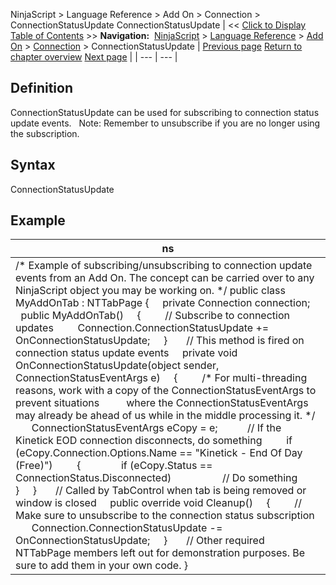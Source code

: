 ﻿
NinjaScript \> Language Reference \> Add On \> Connection \> ConnectionStatusUpdate
ConnectionStatusUpdate
| \<\< [Click to Display Table of Contents](connectionstatusupdate.md) \>\> **Navigation:**     [NinjaScript](ninjascript.md) \> [Language Reference](language_reference_wip.md) \> [Add On](add_on.md) \> [Connection](connection_class.md) \> ConnectionStatusUpdate | [Previous page](connect.md) [Return to chapter overview](connection_class.md) [Next page](disconnect.md) |
| --- | --- |
## Definition
ConnectionStatusUpdate can be used for subscribing to connection status update events.
 
Note: Remember to unsubscribe if you are no longer using the subscription.
 
## Syntax
ConnectionStatusUpdate

## Example
| ns |
| --- |
| /\* Example of subscribing/unsubscribing to connection update events from an Add On. The concept can be carried over to any NinjaScript object you may be working on. \*/ public class MyAddOnTab : NTTabPage {      private Connection connection;      public MyAddOnTab()      {          // Subscribe to connection updates          Connection.ConnectionStatusUpdate \+\= OnConnectionStatusUpdate;      }        // This method is fired on connection status update events      private void OnConnectionStatusUpdate(object sender, ConnectionStatusEventArgs e)      {          /\* For multi\-threading reasons, work with a copy of the ConnectionStatusEventArgs to prevent situations           where the ConnectionStatusEventArgs may already be ahead of us while in the middle processing it. \*/          ConnectionStatusEventArgs eCopy \= e;            // If the Kinetick EOD connection disconnects, do something          if (eCopy.Connection.Options.Name \=\= "Kinetick \- End Of Day (Free)")          {                if (eCopy.Status \=\= ConnectionStatus.Disconnected)                    // Do something          }      }        // Called by TabControl when tab is being removed or window is closed      public override void Cleanup()      {          // Make sure to unsubscribe to the connection status subscription          Connection.ConnectionStatusUpdate \-\= OnConnectionStatusUpdate;      }        // Other required NTTabPage members left out for demonstration purposes. Be sure to add them in your own code. } |

